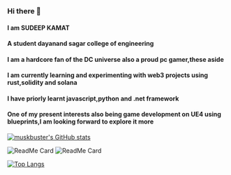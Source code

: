 ### Hi there 👋
#### I am SUDEEP KAMAT
#### A student dayanand sagar college of engineering
#### I am a hardcore fan of the DC universe also a proud pc gamer,these aside
#### I am currently learning and experimenting with web3 projects using rust,solidity and solana 
#### I have priorly learnt javascript,python and .net framework 
#### One of my present interests also being game development on UE4 using blueprints,I am looking forward to explore it more

[![muskbuster's GitHub stats](https://github-readme-stats.vercel.app/api?username=muskbuster&count_private=true&show_icons=true&hide_title=true&include_all_commits=true&theme=shades-of-purple)](https://github.com/anuraghazra/github-readme-stats)

![ReadMe Card](https://github-readme-stats.vercel.app/api/pin/?username=muskbuster&repo=solidity-waveportal )
![ReadMe Card](https://github-readme-stats.vercel.app/api/pin/?username=muskbuster&repo=verilog-beginner )

[![Top Langs](https://github-readme-stats.vercel.app/api/top-langs/?username=muskbuster&layout=compact)](https://github.com/anuraghazra/github-readme-stats)
